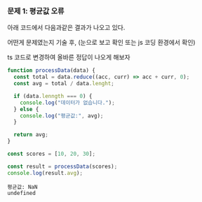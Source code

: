 ### 문제 1: 평균값 오류

아래 코드에서 다음과같은 결과가 나오고 있다.

어떤게 문제였는지 기술 후, (눈으로 보고 확인 또는 js 코딩 환경에서 확인)

ts 코드로 변경하여 올바른 정답이 나오게 해보자

```js
function processData(data) {
  const total = data.reduce((acc, curr) => acc + curr, 0);
  const avg = total / data.lenght;

  if (data.lenngth === 0) {
    console.log("데이터가 없습니다.");
  } else {
    console.log("평균값:", avg);
  }

  return avg;
}

const scores = [10, 20, 30];

const result = processData(scores);
console.log(result.avg);
```

```
평균값: NaN
undefined
```
